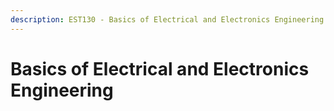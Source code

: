 ```yaml
---
description: EST130 - Basics of Electrical and Electronics Engineering
---
```


# Basics of Electrical and Electronics Engineering

